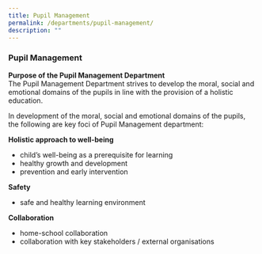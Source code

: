 ```yaml
---
title: Pupil Management
permalink: /departments/pupil-management/
description: ""
---
```

### Pupil Management

**Purpose of the Pupil Management Department**  
The Pupil Management Department strives to develop the moral, social and emotional domains of the pupils in line with the provision of a holistic education.  
  
In development of the moral, social and emotional domains of the pupils, the following are key foci of Pupil Management department:

**Holistic approach to well-being**  

*   child’s well-being as a prerequisite for learning
*   healthy growth and development
*   prevention and early intervention

**Safety**  

*   safe and healthy learning environment

**Collaboration**  

*   home-school collaboration
*   collaboration with key stakeholders / external organisations